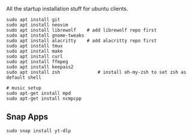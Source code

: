 All the startup installation stuff for ubuntu clients.

```
sudo apt install git
sudo apt install neovim
sudo apt install librewolf    # add librewolf repo first
sudo apt install gnome-tweaks
sudo apt install alacritty    # add alacritty repo first
sudo apt install tmux
sudo apt install make
sudo apt install curl
sudo apt install ffmpeg
sudo apt install keepass2
sudo apt install zsh		      # install oh-my-zsh to set zsh as default shell

# music setup
sudo apt-get install mpd
sudo apt-get install ncmpcpp
```

## Snap Apps

```
sudo snap install yt-dlp
```
